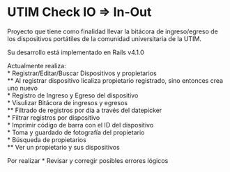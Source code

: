 UTIM Check IO => In-Out
=============

Proyecto que tiene como finalidad llevar la bitácora de ingreso/egreso de los dispositivos portátiles de la comunidad universitaria de la UTIM.

Su desarrollo está implementado en Rails v4.1.0

Actualmente realiza:
	<br>* Registrar/Editar/Buscar Dispositivos y propietarios
	<br>** Al registrar dispositivo licaliza propietario registrado, sino entonces crea uno nuevo
	<br>* Registro de Ingreso y Egreso del dispositivo
	<br>* Visulizar Bitácora de ingresos y egresos
	<br>** Filtrado de registros por día a través del datepicker
	<br>* Filtrar registros por dispositivo
	<br>* Imprimir código de barra con el ID del dispositivo
	<br>* Toma y guardado de fotografía del propietario
	<br>* Búsqueda de propietarios
	<br>** Ver un propietario y sus dispositivos

Por realizar
	* Revisar y corregir posibles errores lógicos
